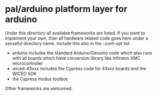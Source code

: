 # pal/arduino platform layer for arduino

Under this directory all available frameworks are listed. If you want to implement your own,
than all hardware related code goes here under a senseful directory name. Include this also
in the -conf-opt list:

* arduino includes the standard Arduino/Genuino code which also runs with all boards which have conversion library like Infineon XMC microcontroller
* wiced-43xxx includes the Cypress code for 43xxx boards and the WICED SDK
* the Cypress modus toolbox  

Other frameworks are welcomed.
